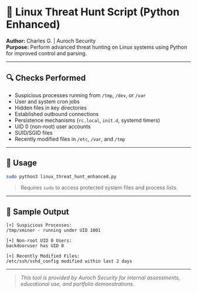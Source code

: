 # 🐍 Linux Threat Hunt Script (Python Enhanced)

**Author:** Charles G. | Auroch Security  
**Purpose:** Perform advanced threat hunting on Linux systems using Python for improved control and parsing.

---

## 🔍 Checks Performed

- Suspicious processes running from `/tmp`, `/dev`, or `/var`
- User and system cron jobs
- Hidden files in key directories
- Established outbound connections
- Persistence mechanisms (`rc.local`, `init.d`, systemd timers)
- UID 0 (non-root) user accounts
- SUID/SGID files
- Recently modified files in `/etc`, `/var`, and `/tmp`

---

## 🚀 Usage

```bash
sudo python3 linux_threat_hunt_enhanced.py
```

> Requires `sudo` to access protected system files and process lists.

---

## 📄 Sample Output

```
[+] Suspicious Processes:
/tmp/xminer - running under UID 1001

[+] Non-root UID 0 Users:
backdooruser has UID 0

[+] Recently Modified Files:
/etc/ssh/sshd_config modified within last 2 days
```

---

> *This tool is provided by Auroch Security for internal assessments, educational use, and portfolio demonstrations.*
